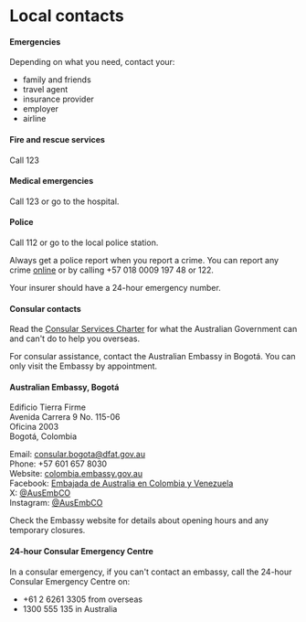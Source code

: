 # Local contacts

#### Emergencies

Depending on what you need, contact your:

* family and friends
* travel agent
* insurance provider
* employer
* airline

#### Fire and rescue services

Call 123

#### Medical emergencies

Call 123 or go to the hospital.

#### Police

Call 112 or go to the local police station.

Always get a police report when you report a crime. You can report any crime [online](https://www.fiscalia.gov.co/colombia/servicios-de-informacion-al-ciudadano/donde-y-como-denunciar/) or by calling +57 018 0009 197 48 or 122.

Your insurer should have a 24-hour emergency number.

#### Consular contacts

Read the [Consular Services Charter](/node/46) for what the Australian Government can and can't do to help you overseas.

For consular assistance, contact the Australian Embassy in Bogotá. You can only visit the Embassy by appointment.

#### Australian Embassy, Bogotá

Edificio Tierra Firme  
Avenida Carrera 9 No. 115-06  
Oficina 2003  
Bogotá, Colombia

Email: [consular.bogota@dfat.gov.au](mailto:consular.bogota@dfat.gov.au)  
Phone: +57 601 657 8030  
Website: [colombia.embassy.gov.au](https://colombia.embassy.gov.au/)  
Facebook: [Embajada de Australia en Colombia y Venezuela](https://www.facebook.com/AusEmbCO/)  
X: [@AusEmbCO](https://twitter.com/AusEmbCO)  
Instagram: [@AusEmbCO](https://instagram.com/AusEmbCO)

Check the Embassy website for details about opening hours and any temporary closures.

#### 24-hour Consular Emergency Centre

In a consular emergency, if you can't contact an embassy, call the 24-hour Consular Emergency Centre on:

* +61 2 6261 3305 from overseas
* 1300 555 135 in Australia